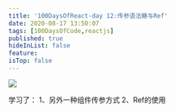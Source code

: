 ```yaml
---
title: '100DaysOfReact-day 12:传参语法糖与Ref'
date: 2020-08-17 13:50:07
tags: [100DaysOfCode,reactjs]
published: true
hideInList: false
feature: 
isTop: false
---
```

![](https://blog.iiba.fun/post-images/1603173054481.png)

学习了：
1、另外一种组件传参方式
2、Ref的使用